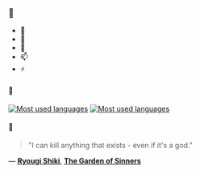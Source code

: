 ### 👋

- 🔭
- 🌱
- 💬
- 📫
- ⚡

#### 🧏

[![Most used languages](https://github-readme-stats-aynah.vercel.app/api/top-langs/?username=aynh&theme=solarized-dark&langs_count=6&layout=compact&hide_title=true)](https://github.com/anuraghazra/github-readme-stats#gh-dark-mode-only)
[![Most used languages](https://github-readme-stats-aynah.vercel.app/api/top-langs/?username=aynh&theme=solarized-light&langs_count=6&layout=compact&hide_title=true)](https://github.com/anuraghazra/github-readme-stats#gh-light-mode-only)

#### 💬

> "I can kill anything that exists - even if it's a god."

&mdash; [**Ryougi Shiki**](https://myanimelist.net/character.php?q=Ryougi%20Shiki&cat=character), [**The Garden of Sinners**](https://myanimelist.net/search/all?q=The%20Garden%20of%20Sinners&cat=all)
